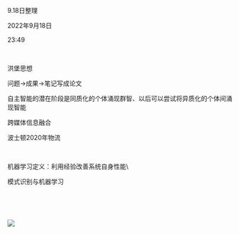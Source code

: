 9.18日整理

2022年9月18日

23:49

 

洪堡思想

问题→成果→笔记写成论文

自主智能的潜在阶段是同质化的个体涌现群智、以后可以尝试将异质化的个体间涌现智能

跨媒体信息融合

波士顿2020年物流

 

机器学习定义：利用经验改善系统自身性能\\

模式识别与机器学习

 

 

![](..\..\..\assets\000_9.18日整理_000.png)

 
